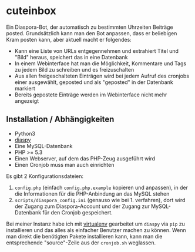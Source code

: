 cuteinbox
=========

Ein Diaspora-Bot, der automatisch zu bestimmten Uhrzeiten Beiträge posted. Grundsätzlich kann man den Bot anpassen, dass er beliebigen Kram posten kann, aber aktuell macht er folgendes:

* Kann eine Liste von URLs entgegennehmen und extrahiert Titel und "Bild" heraus, speichert das in eine Datenbank
* In einem Webinterface hat man die Möglichkeit, Kommentare und Tags zu jedem Bild zu schreiben und es freizuschalten
* Aus allen freigeschalteten Einträgen wird bei jedem Aufruf des cronjobs einer ausgewählt, geposted und als "geposted" in der Datenbank markiert
* Bereits gepostete Einträge werden im Webinterface nicht mehr angezeigt

Installation / Abhängigkeiten
------
* Python3
* [diaspy](https://github.com/marekjm/diaspy)
* Eine MySQL-Datenbank
* PHP >= 5.3
* Einen Webserver, auf dem das PHP-Zeug ausgeführt wird
* Einen Cronjob muss man auch einrichten

Es gibt 2 Konfigurationsdateien:

1. `config.php` (einfach `config.php.example` kopieren und anpassen), in der die Informationen für die PHP-Anbindung an das MySQL stehen
2. `scripts/diaspora_config.ini` (genauso wie bei 1. verfahren), dort wird der Zugang zum Diaspora-Account und der Zugang zur MySQL-Datenbank für den Cronjob gespeichert.

Bei meiner Instanz habe ich mit [virtualenv](https://pypi.python.org/pypi/virtualenv) gearbeitet um `diaspy` via `pip` zu installieren und das alles als einfacher Benutzer machen zu können. Wenn man direkt die benötigten Pakete installieren kann, kann man die entsprechende "source"-Zeile aus der `cronjob.sh` weglassen.